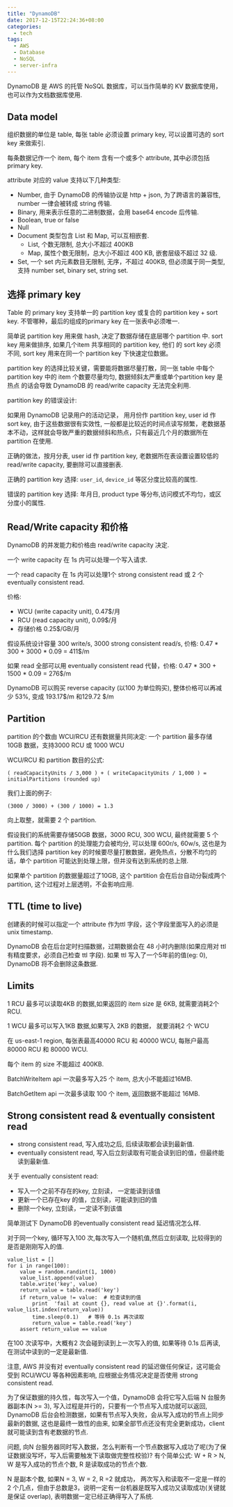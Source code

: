 ```yaml
---
title: "DynamoDB"
date: 2017-12-15T22:24:36+08:00
categories:
  - tech
tags:
  - AWS
  - Database
  - NoSQL
  - server-infra
---
```

DynamoDB 是 AWS 的托管 NoSQL 数据库，可以当作简单的 KV 数据库使用，也可以作为文档数据库使用. 

## Data model

组织数据的单位是 table, 每张 table 必须设置 primary key, 可以设置可选的 sort key 来做索引.

每条数据记作一个 item, 每个 item 含有一个或多个 attribute, 其中必须包括 primary key.

attribute 对应的 value 支持以下几种类型:

- Number, 由于 DynamoDB 的传输协议是 http + json, 为了跨语言的兼容性, number 一律会被转成 string 传输.
- Binary, 用来表示任意的二进制数据，会用 base64 encode 后传输.
- Boolean, true or false
- Null
- Document 类型包含 List 和 Map, 可以互相嵌套.
    - List, 个数无限制, 总大小不超过 400KB
    - Map, 属性个数无限制，总大小不超过 400 KB, 嵌套层级不超过 32 级.
- Set,  一个 set 内元素数目无限制, 无序，不超过 400KB, 但必须属于同一类型, 支持 number set, binary set, string set.

## 选择 primary key

Table 的 primary key 支持单一的 partition key 或复合的 partition key + sort key. 不管哪种，最后的组成的primary key 在一张表中必须唯一.

简单说 partition key 用来做 hash, 决定了数据存储在底层哪个 partition 中. sort key 用来做排序, 如果几个item 共享相同的 partition key, 他们
的 sort key 必须不同, sort key 用来在同一个 partition key 下快速定位数据。

partition key 的选择比较关键，需要能将数据尽量打散，同一张 table 中每个 partition key 中的 item 个数要尽量均匀, 数据倾斜太严重或单个partition key 是热点
的话会导致 DynamoDB 的 read/write capacity 无法完全利用.

partition key 的错误设计:

如果用 DynamoDB 记录用户的活动记录， 用月份作 partition key, user id 作 sort key, 由于这些数据很有实效性, 一般都是比较近的时间点读写频繁，老数据基本不动，这样就会导致严重的数据倾斜和热点，只有最近几个月的数据所在 partition 在使用.

正确的做法，按月分表, user id 作 partition key, 老数据所在表设置设置较低的 read/write capacity, 要删除可以直接删表.

正确的 partition key 选择: `user_id`, `device_id` 等区分度比较高的属性.

错误的 partition key 选择: 年月日,  product type 等分布,访问模式不均匀，或区分度小的属性.

## Read/Write capacity 和价格

DynamoDB 的并发能力和价格由 read/write capacity 决定.

一个 write capacity 在 1s 内可以处理一个写入请求.

一个 read capacity 在 1s 内可以处理1个 strong consistent read 或 2 个 eventually consistent read.

价格:

- WCU (write capacity unit), 0.47$/月
- RCU (read capacity unit), 0.09$/月
- 存储价格  0.25$/GB/月

假设系统设计容量 300 write/s, 3000 strong consistent read/s, 价格:  0.47 * 300 + 3000 * 0.09 = 411$/m

如果 read 全部可以用 eventually consistent read 代替，价格: 0.47 *  300 + 1500 * 0.09 = 276$/m

DynamoDB 可以购买 reverse capacity (以100 为单位购买), 整体价格可以再减少 53%, 变成 193.17$/m 和129.72 $/m

## Partition

partition 的个数由 WCU/RCU  还有数据量共同决定: 一个 partition 最多存储 10GB 数据，支持3000 RCU 或 1000 WCU

WCU/RCU 和 partition 数目的公式:

    ( readCapacityUnits / 3,000 ) + ( writeCapacityUnits / 1,000 ) = initialPartitions (rounded up)

我们上面的例子:

    (3000 / 3000) + (300 / 1000) = 1.3

向上取整，就需要 2 个 partition.

假设我们的系统需要存储50GB 数据，3000 RCU, 300 WCU, 最终就需要 5 个 partition. 每个 partition 的处理能力会被均分,
可以处理 600r/s, 60w/s, 这也是为什么我们选择 partition key 的时候要尽量打散数据，避免热点，分散不均匀的话，单个 partition
可能达到处理上限，但并没有达到系统的总上限.

如果单个 partition 的数据量超过了10GB, 这个 partition  会在后台自动分裂成两个 partition, 这个过程对上层透明，不会影响应用.

## TTL (time to live)

创建表的时候可以指定一个 attribute 作为ttl 字段，这个字段里面写入的必须是 unix timestamp.

DynamoDB 会在后台定时扫描数据，过期数据会在 48 小时内删除(如果应用对 ttl 有精度要求，必须自己检查 ttl 字段). 如果 ttl 写入了一个5年前的值(eg: 0),
DynamoDB 将不会删除这条数据.

## Limits

1 RCU 最多可以读取4KB 的数据,如果返回的 item size 是 6KB, 就需要消耗2个RCU.

1 WCU 最多可以写入1KB 数据,如果写入 2KB 的数据， 就要消耗2 个 WCU

在 us-east-1 region, 每张表最高40000 RCU 和 40000 WCU, 每账户最高 80000 RCU 和 80000 WCU.

每个 item 的 size 不能超过 400KB.

BatchWriteItem api 一次最多写入25 个 item, 总大小不能超过16MB.

BatchGetItem api 一次最多读取 100 个 item, 返回数据不能超过 16MB.

## Strong consistent read & eventually consistent read

- strong consistent read,  写入成功之后, 后续读取都会读到最新值.
- eventually consistent read, 写入后立刻读取有可能会读到旧的值，但最终能读到最新值. 

关于 eventually consistent read:

- 写入一个之前不存在的key, 立刻读， 一定能读到该值
- 更新一个已存在key 的值，立刻读，可能读到旧的值
- 删除一个key, 立刻读，一定读不到该值

简单测试下 DynamoDB 的eventually consistent read 延迟情况怎么样.

对于同一个key, 循环写入100 次,每次写入一个随机值,然后立刻读取, 比较得到的是否是刚刚写入的值.


    value_list = []
    for i in range(100): 
        value = random.randint(1, 1000)
        value_list.append(value)
        table.write('key', value)
        return_value = table.read('key')
        if return_value != value:  # 检查读到的值
            print  'fail at count {}, read value at {}'.format(i, value_list.index(return_value))
            time.sleep(0.1)   # 等待 0.1s 再次读取
            return_value = table.read('key')
        assert return_value == value

在100 次读写中，大概有2 次会碰到读到上一次写入的值, 如果等待 0.1s 后再读, 在测试中读到的一定是最新值.

注意, AWS 并没有对 eventually consistent read 的延迟做任何保证，这可能会受到 RCU/WCU 等各种因素影响, 应根据业务情况决定是否使用 strong consistent read.

为了保证数据的持久性，每次写入一个值，DynamoDB 会将它写入后端 N 台服务器副本(N >= 3), 写入过程是并行的，只要有一个节点写入成功就可以返回, DynamoDB 后台会检测数据，如果有节点写入失败，会从写入成功的节点上同步最新的数据, 这也是最终一致性的由来, 如果全部节点还没有完全更新成功，client  就可能读到含有老数据的节点.

问题, 向N 台服务器同时写入数据，怎么判断有一个节点数据写入成功了呢(为了保证数据没写坏，写入后需要触发下读取做完整性校验)? 有个简单公式: W + R > N, W 是写入成功的节点个数, R 是读取成功的节点个数.

N 是副本个数, 如果N = 3, W = 2, R =2 就成功， 两次写入和读取不一定是一样的2 个几点，但由于总数是3，说明一定有一台机器是既写入成功又读取成功(关键就是保证 overlap), 表明数据一定已经正确得写入了系统.


